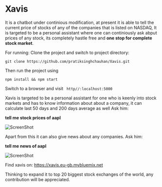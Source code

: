 # Xavis

It is a chatbot under continious modification, at present it is able to tell the current price of stocks of any of the companies that is listed on NASDAQ, It is targeted to be a personal assistant where one can continiously ask abput prices of any stock, its completely hastle free and **one stop for complete stock market**.


For running:
Clone the project and switch to project directory:

```git clone https://github.com/pratiksinghchauhan/Xavis.git ```

Then run the project using

```npm install && npm start```

Switch to a browser and visit ``` http//:localhost:5000```

Xavis is targeted to be a personal assistant for one who is keenly into stock markets and has to know information about about a company, it can calculate last 50 days and 200 days average as well Ask him:

   **tell me stock prices of aapl**
   
   ![ScreenShot](https://raw.github.com/pratiksinghchauhan/Xavis/master/screenshots/FireShot%20Capture%201%20-%20Chatbot%20-%201.png)

Apart from this it can also give news about any companies. Ask him:

   **tell me news of aapl** 
   
   ![ScreenShot](https://raw.github.com/pratiksinghchauhan/Xavis/master/screenshots/FireShot%20Capture%202%20-%20Chatbot%20-%20http___xavis.eu-gb.mybluemix.net_.png)
   
Find xavis on:
     https://xavis.eu-gb.mybluemix.net 
     
 Thinking to expand it to top 20 biggest stock exchanges of the world, any contribution will be appreciated.
     




